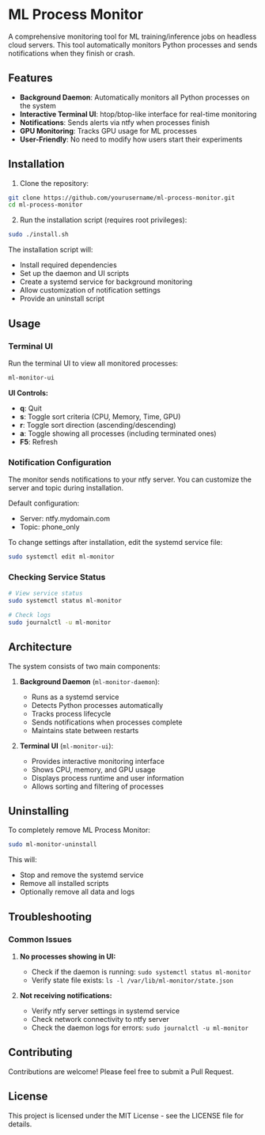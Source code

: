 # ML Process Monitor

A comprehensive monitoring tool for ML training/inference jobs on headless cloud servers. This tool automatically monitors Python processes and sends notifications when they finish or crash.

## Features

- **Background Daemon**: Automatically monitors all Python processes on the system
- **Interactive Terminal UI**: htop/btop-like interface for real-time monitoring
- **Notifications**: Sends alerts via ntfy when processes finish
- **GPU Monitoring**: Tracks GPU usage for ML processes
- **User-Friendly**: No need to modify how users start their experiments

## Installation

1. Clone the repository:
```bash
git clone https://github.com/yourusername/ml-process-monitor.git
cd ml-process-monitor
```

2. Run the installation script (requires root privileges):
```bash
sudo ./install.sh
```

The installation script will:
- Install required dependencies
- Set up the daemon and UI scripts
- Create a systemd service for background monitoring
- Allow customization of notification settings
- Provide an uninstall script

## Usage

### Terminal UI

Run the terminal UI to view all monitored processes:

```bash
ml-monitor-ui
```

**UI Controls:**
- **q**: Quit
- **s**: Toggle sort criteria (CPU, Memory, Time, GPU)
- **r**: Toggle sort direction (ascending/descending)
- **a**: Toggle showing all processes (including terminated ones)
- **F5**: Refresh

### Notification Configuration

The monitor sends notifications to your ntfy server. You can customize the server and topic during installation.

Default configuration:
- Server: ntfy.mydomain.com
- Topic: phone_only

To change settings after installation, edit the systemd service file:
```bash
sudo systemctl edit ml-monitor
```

### Checking Service Status

```bash
# View service status
sudo systemctl status ml-monitor

# Check logs
sudo journalctl -u ml-monitor
```

## Architecture

The system consists of two main components:

1. **Background Daemon** (`ml-monitor-daemon`):
   - Runs as a systemd service
   - Detects Python processes automatically
   - Tracks process lifecycle
   - Sends notifications when processes complete
   - Maintains state between restarts

2. **Terminal UI** (`ml-monitor-ui`):
   - Provides interactive monitoring interface
   - Shows CPU, memory, and GPU usage
   - Displays process runtime and user information
   - Allows sorting and filtering of processes

## Uninstalling

To completely remove ML Process Monitor:

```bash
sudo ml-monitor-uninstall
```

This will:
- Stop and remove the systemd service
- Remove all installed scripts
- Optionally remove all data and logs

## Troubleshooting

### Common Issues

1. **No processes showing in UI:**
   - Check if the daemon is running: `sudo systemctl status ml-monitor`
   - Verify state file exists: `ls -l /var/lib/ml-monitor/state.json`

2. **Not receiving notifications:**
   - Verify ntfy server settings in systemd service
   - Check network connectivity to ntfy server
   - Check the daemon logs for errors: `sudo journalctl -u ml-monitor`

## Contributing

Contributions are welcome! Please feel free to submit a Pull Request.

## License

This project is licensed under the MIT License - see the LICENSE file for details.
